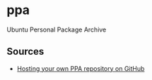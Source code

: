 # ppa
Ubuntu Personal Package Archive

## Sources
- [Hosting your own PPA repository on GitHub](https://web.archive.org/web/20230708214440/https://assafmo.github.io/2019/05/02/ppa-repo-hosted-on-github.html)
